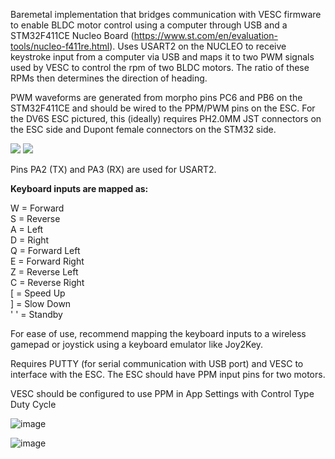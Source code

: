 Baremetal implementation that bridges communication with VESC firmware to enable BLDC motor control using a computer through USB and a STM32F411CE Nucleo Board (https://www.st.com/en/evaluation-tools/nucleo-f411re.html). Uses USART2 on the NUCLEO to receive keystroke input from a computer via USB and maps it to two PWM signals used by VESC to control the rpm of two BLDC motors. The ratio of these RPMs then determines the direction of heading.

PWM waveforms are generated from morpho pins PC6 and PB6 on the STM32F411CE and should be wired to the PPM/PWM pins on the ESC. For the DV6S ESC pictured, this (ideally) requires PH2.0MM JST connectors on the ESC side and Dupont female connectors on the STM32 side.

![](https://github.com/user-attachments/assets/ed18ae16-3a34-4daf-923c-4338748e437d)
![](https://github.com/user-attachments/assets/72610c16-28c4-4567-8a9d-8bed2a337871)

Pins PA2 (TX) and PA3 (RX) are used for USART2.

**Keyboard inputs are mapped as:**  

W = Forward  
S = Reverse  
A = Left  
D = Right  
Q = Forward Left  
E = Forward Right  
Z = Reverse Left  
C = Reverse Right  
[ = Speed Up  
] = Slow Down  
' ' = Standby  

For ease of use, recommend mapping the keyboard inputs to a wireless gamepad or joystick using a keyboard emulator like Joy2Key.

Requires PUTTY (for serial communication with USB port) and VESC to interface with the ESC. The ESC should have PPM input pins for two motors.

VESC should be configured to use PPM in App Settings with Control Type Duty Cycle

![image](https://github.com/user-attachments/assets/301c3701-9792-4ffe-94b8-05894c9145e6)

![image](https://github.com/user-attachments/assets/059bc42d-0e93-4d84-8005-6cdc22be5d67)
